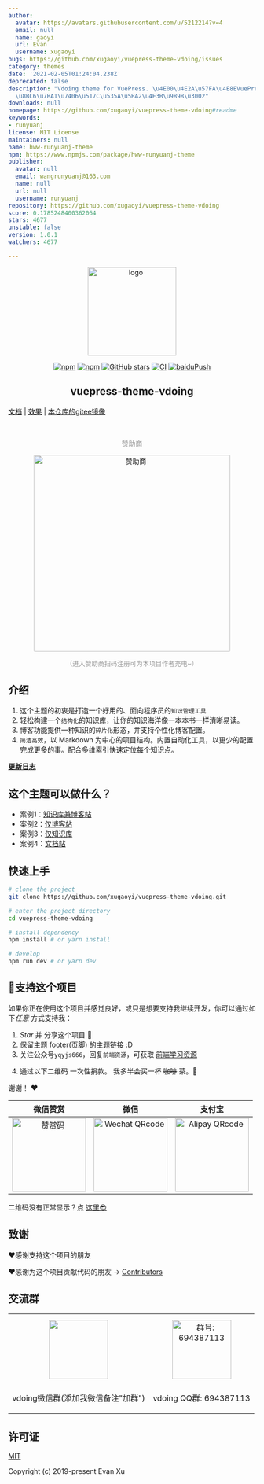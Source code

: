 ```yaml
---
author:
  avatar: https://avatars.githubusercontent.com/u/5212214?v=4
  email: null
  name: gaoyi
  url: Evan
  username: xugaoyi
bugs: https://github.com/xugaoyi/vuepress-theme-vdoing/issues
category: themes
date: '2021-02-05T01:24:04.238Z'
deprecated: false
description: "Vdoing theme for VuePress. \u4E00\u4E2A\u57FA\u4E8EVuePress\u7684\u77E5\
  \u8BC6\u7BA1\u7406\u517C\u535A\u5BA2\u4E3B\u9898\u3002"
downloads: null
homepage: https://github.com/xugaoyi/vuepress-theme-vdoing#readme
keywords:
- runyuanj
license: MIT License
maintainers: null
name: hww-runyuanj-theme
npm: https://www.npmjs.com/package/hww-runyuanj-theme
publisher:
  avatar: null
  email: wangrunyuanj@163.com
  name: null
  url: null
  username: runyuanj
repository: https://github.com/xugaoyi/vuepress-theme-vdoing
score: 0.1785248400362064
stars: 4677
unstable: false
version: 1.0.1
watchers: 4677

---
```


<p align="center"><a href="https://xugaoyi.com/" target="_blank" rel="noopener noreferrer"><img width="180" src="https://jsd.cdn.zzko.cn/gh/xugaoyi/image_store/blog/20200409124835.png" alt="logo"></a></p>

<p align="center">
  <a href="https://www.npmjs.com/package/vuepress-theme-vdoing"><img alt="npm" src="https://img.shields.io/npm/v/vuepress-theme-vdoing"></a>
   <a href="https://www.npmjs.com/package/vuepress-theme-vdoing" target="_blank"><img src="https://img.shields.io/npm/dt/vuepress-theme-vdoing" alt="npm" ></a>
  <a href="https://github.com/xugaoyi/vuepress-theme-vdoing/stargazers"><img src="https://img.shields.io/github/stars/xugaoyi/vuepress-theme-vdoing?logo=ReverbNation&logoColor=rgba(255,255,255,.6)" alt="GitHub stars"></a>
  <a href="https://github.com/xugaoyi/vuepress-theme-vdoing/actions?query=workflow%3ACI"><img src="https://github.com/xugaoyi/vuepress-theme-vdoing/workflows/CI/badge.svg" alt="CI"></a>
  <a href="https://github.com/xugaoyi/vuepress-theme-vdoing/actions?query=workflow%3AbaiduPush"><img src="https://github.com/xugaoyi/vuepress-theme-vdoing/workflows/baiduPush/badge.svg" alt="baiduPush"></a>
</p>

<h2 align="center">vuepress-theme-vdoing</h2>



 [文档](https://doc.xugaoyi.com/)  |
 [效果](https://xugaoyi.com/)  |
 [本仓库的gitee镜像](https://gitee.com/xugaoyi/vuepress-theme-vdoing)

<br/>
<p align="center" style="color: #999;">
  赞助商
</p>
<p align="center">
<!-- <a href="http://apifox.cn/a103xugaoyi" target="_blank"><img src="https://jsd.cdn.zzko.cn/gh/xugaoyi/blog-gitalk-comment@master/img/Apifox-860x320.ic7tz1417sw.png" alt="赞助商" style="width: 400px;border-radius: 2px;"></a> -->
<a href="http://apifox.cn/a103xugaoyi" target="_blank"><img src="https://jsd.cdn.zzko.cn/gh/xugaoyi/blog-gitalk-comment@master/img/441669861566_.2bedplbm21hc.jpg" alt="赞助商" style="width: 400px;border-radius: 2px;"></a>
</p>

<p align="center" style="color: #999; font-size:13px;">（进入赞助商扫码注册可为本项目作者充电~）</p>

## 介绍
1. 这个主题的初衷是打造一个好用的、面向程序员的`知识管理工具`
2. 轻松构建一个`结构化`的知识库，让你的知识海洋像一本本书一样清晰易读。
3. 博客功能提供一种知识的`碎片化`形态，并支持个性化博客配置。
4. `简洁高效`，以 Markdown 为中心的项目结构。内置自动化工具，以更少的配置完成更多的事。配合多维索引快速定位每个知识点。

[**更新日志**](https://github.com/xugaoyi/vuepress-theme-vdoing/releases)

## 这个主题可以做什么？
* 案例1：[知识库兼博客站](https://xugaoyi.com/)
* 案例2：[仅博客站](https://xugaoyi.github.io/vdoing-demo-blog/)
* 案例3：[仅知识库](https://xugaoyi.github.io/vdoing-demo-repository/)
* 案例4：[文档站](https://doc.xugaoyi.com/)


## 快速上手

```bash
# clone the project
git clone https://github.com/xugaoyi/vuepress-theme-vdoing.git

# enter the project directory
cd vuepress-theme-vdoing

# install dependency
npm install # or yarn install

# develop
npm run dev # or yarn dev
```

<!-- ## ⚡️未来...


期待 [VuePress v2.0](https://github.com/vuepress/vuepress-next) 以及 [VitePress](https://github.com/vuejs/vitepress) 的正式发布...

届时，VuePress 1.x 编译慢的缺点将得到极大的改善。我将会视情况把主题升级至 VuePress v2.0 或 VitePress，也可能两个都升级。目前(2020.10.29)来看还需要一段时间才能让大家使用上基于它们的新版本，还希望大家多多 [:sparkling_heart:支持](https://doc.xugaoyi.com/pages/1b12ed/) 哟，持续关注吧~ -->

## :sparkling_heart:支持这个项目

如果你正在使用这个项目并感觉良好，或只是想要支持我继续开发，你可以通过如下*任意* 方式支持我：

1. *Star* 并 分享这个项目 :rocket:
2. 保留主题 footer(页脚) 的主题链接 :D
3. 关注公众号`yqyjs666`，回复`前端资源`，可获取 [前端学习资源](https://github.com/xugaoyi/blog-gitalk-comment/wiki/Front-end-Study)
<!-- 4. 轻轻点击一次页面广告 ✨ -->
4. 通过以下二维码 一次性捐款。 我多半会买一杯 ~~咖啡~~ 茶。:tea:

谢谢！ :heart:

| 微信赞赏 | 微信 | 支付宝 |
| :---: | :---: | :---: |
| <img src="https://jsd.cdn.zzko.cn/gh/xugaoyi/image_store/blog/20200523131533.jpg" alt="赞赏码" width=150> | <img src="https://jsd.cdn.zzko.cn/gh/xugaoyi/image_store/blog/20200410113708.jpg" alt="Wechat QRcode" width=150>| <img src="https://jsd.cdn.zzko.cn/gh/xugaoyi/image_store/blog/20200410113707.jpg" alt="Alipay QRcode" width=150> |

二维码没有正常显示？点 [这里😎](https://doc.xugaoyi.com/pages/1b12ed/)

## 致谢
:heart:感谢支持这个项目的朋友

:heart:感谢为这个项目贡献代码的朋友 → [Contributors](https://github.com/xugaoyi/vuepress-theme-vdoing/graphs/contributors)

## 交流群

<table>
  <tbody>
    <tr>
      <td align="center" valign="middle">
        <img src="https://mmbiz.qpic.cn/sz_mmbiz_jpg/SaV6d0YfaAS0naAeQWibGVkSt6DxSaqGxdkJaeEqoJJ6M1NV1kq9aUqE3lGo7BuroTAoMg4rgibIIay1ibfvqXEiaA/0?wx_fmt=jpeg" class="no-zoom" style="width:120px;margin: 10px;">
        <p>vdoing微信群(添加我微信备注"加群")</p>
      </td>
      <td align="center" valign="middle">
        <img src="https://jsd.cdn.zzko.cn/gh/xugaoyi/image_store@master/qq.3ugglfuuwz00.webp" alt="群号: 694387113" class="no-zoom" style="width:120px;margin: 10px;">
        <p>vdoing QQ群: 694387113</p>
      </td>
    </tr>
  </tbody>
</table>


## 许可证
[MIT](https://github.com/xugaoyi/vuepress-theme-vdoing/blob/master/LICENSE)

Copyright (c) 2019-present Evan Xu
